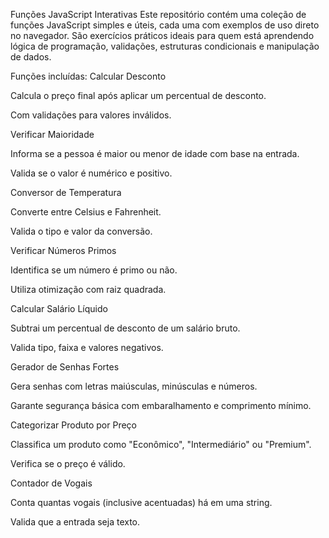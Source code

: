  Funções JavaScript Interativas
Este repositório contém uma coleção de funções JavaScript simples e úteis, cada uma com exemplos de uso direto no navegador. São exercícios práticos ideais para quem está aprendendo lógica de programação, validações, estruturas condicionais e manipulação de dados.

 Funções incluídas:
 Calcular Desconto

Calcula o preço final após aplicar um percentual de desconto.

Com validações para valores inválidos.

 Verificar Maioridade

Informa se a pessoa é maior ou menor de idade com base na entrada.

Valida se o valor é numérico e positivo.

 Conversor de Temperatura

Converte entre Celsius e Fahrenheit.

Valida o tipo e valor da conversão.

 Verificar Números Primos

Identifica se um número é primo ou não.

Utiliza otimização com raiz quadrada.

 Calcular Salário Líquido

Subtrai um percentual de desconto de um salário bruto.

Valida tipo, faixa e valores negativos.

Gerador de Senhas Fortes

Gera senhas com letras maiúsculas, minúsculas e números.

Garante segurança básica com embaralhamento e comprimento mínimo.

 Categorizar Produto por Preço

Classifica um produto como "Econômico", "Intermediário" ou "Premium".

Verifica se o preço é válido.

 Contador de Vogais

Conta quantas vogais (inclusive acentuadas) há em uma string.

Valida que a entrada seja texto.
